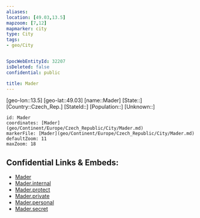 ```yaml
---
aliases: 
location: [49.03,13.5]
mapzoom: [7,12] 
mapmarker: city 
type: City
tags:
- geo/City


SpocWebEntityId: 32207
isDeleted: false
confidential: public

title: Mader
---
```

[geo-lon::13.5]
[geo-lat::49.03]
[name::Mader]
[State::]
[Country::Czech_Rep.]
[StateId::]
[Population::]
[Unknown::]


```leaflet
id: Mader
coordinates: [Mader](geo/Continent/Europe/Czech_Republic/City/Mader.md)
markerFile: [Mader](geo/Continent/Europe/Czech_Republic/City/Mader.md)
defaultZoom: 11 
maxZoom: 18
```


## Confidential Links & Embeds: 
- [Mader](../../../../../../_public/geo/Continent/Europe/Czech_Republic/City/Mader.md) 
- [Mader.internal](../../../../../../_internal/geo/Continent/Europe/Czech_Republic/City/Mader.internal.md) 
- [Mader.protect](../../../../../../_protect/geo/Continent/Europe/Czech_Republic/City/Mader.protect.md) 
- [Mader.private](../../../../../../_private/geo/Continent/Europe/Czech_Republic/City/Mader.private.md) 
- [Mader.personal](../../../../../../_personal/geo/Continent/Europe/Czech_Republic/City/Mader.personal.md) 
- [Mader.secret](../../../../../../_secret/geo/Continent/Europe/Czech_Republic/City/Mader.secret.md) 
